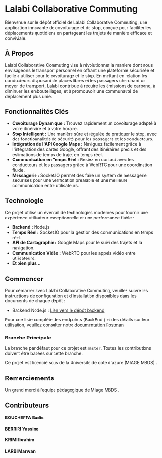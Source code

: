 # Lalabi Collaborative Commuting

Bienvenue sur le dépôt officiel de Lalabi Collaborative Commuting, une application innovante de covoiturage et de stop, conçue pour faciliter les déplacements quotidiens en partageant les trajets de manière efficace et conviviale.

## À Propos

Lalabi Collaborative Commuting vise à révolutionner la manière dont nous envisageons le transport personnel en offrant une plateforme sécurisée et facile à utiliser pour le covoiturage et le stop. En mettant en relation les conducteurs disposant de places libres et les passagers cherchant un moyen de transport, Lalabi contribue à réduire les émissions de carbone, à diminuer les embouteillages, et à promouvoir une communauté de déplacement plus unie.

## Fonctionnalités Clés

- **Covoiturage Dynamique :** Trouvez rapidement un covoiturage adapté à votre itinéraire et à votre horaire.
- **Stop Intelligent :** Une manière sûre et régulée de pratiquer le stop, avec des fonctionnalités de sécurité pour les passagers et les conducteurs.
- **Intégration de l'API Google Maps :** Naviguez facilement grâce à l'intégration des cartes Google, offrant des itinéraires précis et des estimations de temps de trajet en temps réel.
- **Communication en Temps Réel :** Restez en contact avec les conducteurs et les passagers grâce à WebRTC pour une coordination fluide.
- **Messagerie :**  Socket.IO permet des faire un system de messagerie   sécurisés pour une vérification préalable et une meilleure communication entre utilisateurs.

## Technologie

Ce projet utilise un éventail de technologies modernes pour fournir une expérience utilisateur exceptionnelle et une performance fiable :

- **Backend :** Node.js
- **Temps Réel :** Socket.IO pour la gestion des communications en temps réel.
- **API de Cartographie :** Google Maps pour le suivi des trajets et la navigation.
- **Communication Vidéo :** WebRTC pour les appels vidéo entre utilisateurs.
- **Et bien plus...**

## Commencer

Pour démarrer avec Lalabi Collaborative Commuting, veuillez suivre les instructions de configuration et d'installation disponibles dans les documents de chaque dépôt :

- Backend Node.js : [Lien vers le dépôt backend](https://github.com/MBDS-23-24/tpi-collaborative-commuting-mybi-api)
  
Pour une liste complète des endpoints (BackEnd )  et des détails sur leur utilisation, veuillez consulter notre [documentation Postman](https://documenter.getpostman.com/view/30502097/2sA2xpU9pc)


### Branche Principale

La branche par défaut pour ce projet est `master`. Toutes les contributions doivent être basées sur cette branche.



Ce projet est licencié sous de la Universite de cote d'azure (MIAGE MBDS) .

## Remerciements

Un grand merci àl'equipe pédagogique de Miage MBDS .

## Contributeurs

#### BOUCHEFFA Badis
#### BERRIRI Yassine
#### KRIMI Ibrahim
#### LARBI Marwan



